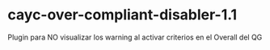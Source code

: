 # cayc-over-compliant-disabler-1.1
Plugin para NO visualizar los warning al activar criterios en el Overall del QG

